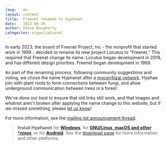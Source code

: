 ```yaml
---
lang:   en
layout: content
title:  Freenet renamed to Hyphanet
date:   2023-06-26
author: Steve Dougherty
categories: organizational
---
```


In early 2023, the board of Freenet Project, Inc - the nonprofit that started
work in 1999 - decided to rename its new project Locutus to "Freenet." This
required that Freenet change its name. Locutus began development in 2019, and
has different design priorities. Freenet began development in 1999.

As part of the renaming process, following community suggestions and voting, we
chose the name Hyphanet after a [mycorrhizal network][wiki]. Hyphae join with
plant roots to form connections between fungi, and allow underground
communication between trees in a forest.

We've done our best to ensure that old links still work, and that images and
whatnot aren't broken after applying the name change to this website, but if we
missed something, please [let us know][chat]!

For more information, see the [mailing list announcement thread][devl-thread].

> **Install Hyphanet** for **[Windows][windows-installer]**, for **[GNU/Linux, macOS and other *nixes][linux-installer]**, or for **[Android][android-package]**. See the [download page][download page] for more information and other platforms.

[wiki]: https://en.wikipedia.org/wiki/Mycorrhizal_network
[chat]: https://web.libera.chat/?nick=FollowRabbit|?#freenet
[devl-thread]: https://www.mail-archive.com/devl@freenetproject.org/index.html#55262
[releasetag1497]: https://github.com/hyphanet/fred/releases/tag/build01497
[download page]: pages/download.html
[windows-installer]: https://www.draketo.de/dateien/freenet/build01496/FreenetInstaller-1497.exe
[linux-installer]: https://www.draketo.de/dateien/freenet/build01497/new_installer_offline_1497.jar
[android-package]: https://freenet-mobile.github.io/app/

